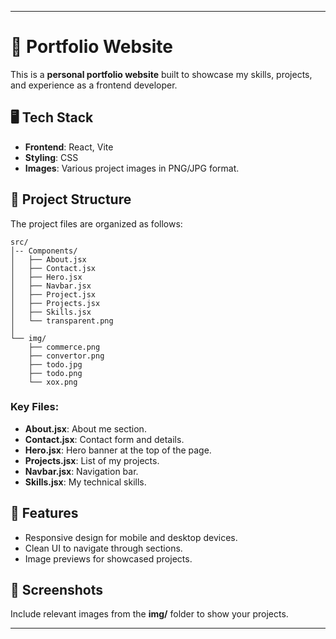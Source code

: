 

---

# 🚀 Portfolio Website

This is a **personal portfolio website** built to showcase my skills, projects, and experience as a frontend developer.

## 🖥️ Tech Stack
- **Frontend**: React, Vite
- **Styling**: CSS
- **Images**: Various project images in PNG/JPG format.

## 📂 Project Structure
The project files are organized as follows:

```
src/
│-- Components/
│   ├── About.jsx
│   ├── Contact.jsx
│   ├── Hero.jsx
│   ├── Navbar.jsx
│   ├── Project.jsx
│   ├── Projects.jsx
│   ├── Skills.jsx
│   └── transparent.png
│
└── img/
    ├── commerce.png
    ├── convertor.png
    ├── todo.jpg
    ├── todo.png
    └── xox.png
```

### **Key Files:**
- **About.jsx**: About me section.
- **Contact.jsx**: Contact form and details.
- **Hero.jsx**: Hero banner at the top of the page.
- **Projects.jsx**: List of my projects.
- **Navbar.jsx**: Navigation bar.
- **Skills.jsx**: My technical skills.

## 🌟 Features
- Responsive design for mobile and desktop devices.
- Clean UI to navigate through sections.
- Image previews for showcased projects.

## 📸 Screenshots
Include relevant images from the **img/** folder to show your projects.

---

